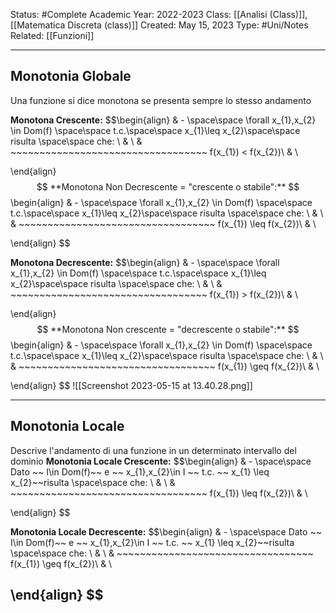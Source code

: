Status: #Complete
Academic Year: 2022-2023
Class: [[Analisi (Class)]], [[Matematica Discreta (class)]]
Created: May 15, 2023
Type: #Uni/Notes 
Related: [[Funzioni]]

---
## Monotonia Globale
Una funzione si dice monotona se presenta sempre lo stesso andamento

**Monotona Crescente:**
$$\begin{align}
& - \space\space \forall x_{1},x_{2} \in Dom(f) \space\space t.c.\space\space x_{1}\leq x_{2}\space\space risulta \space\space che:  \\
& \\
&  ~~~~~~~~~~~~~~~~~~~~~~~~~~~~~~~~~~ f(x_{1}) < f(x_{2})\\
& \\

\end{align} $$
**Monotona Non Decrescente = "crescente o stabile":**
$$\begin{align}
& - \space\space \forall x_{1},x_{2} \in Dom(f) \space\space t.c.\space\space x_{1}\leq x_{2}\space\space risulta \space\space che:  \\
& \\
&  ~~~~~~~~~~~~~~~~~~~~~~~~~~~~~~~~~~ f(x_{1}) \leq f(x_{2})\\
& \\

\end{align} $$

**Monotona Decrescente:**
$$\begin{align}
& - \space\space \forall x_{1},x_{2} \in Dom(f) \space\space t.c.\space\space x_{1}\leq x_{2}\space\space risulta \space\space che:  \\
& \\
&  ~~~~~~~~~~~~~~~~~~~~~~~~~~~~~~~~~~ f(x_{1}) > f(x_{2})\\
& \\

\end{align} $$
**Monotona Non crescente = "decrescente o stabile":**
$$\begin{align}
& - \space\space \forall x_{1},x_{2} \in Dom(f) \space\space t.c.\space\space x_{1}\leq x_{2}\space\space risulta \space\space che:  \\
& \\
&  ~~~~~~~~~~~~~~~~~~~~~~~~~~~~~~~~~~ f(x_{1}) \geq f(x_{2})\\
& \\

\end{align} $$
![[Screenshot 2023-05-15 at 13.40.28.png]]

---
## Monotonia Locale
Descrive l'andamento di una funzione in un determinato intervallo del dominio
**Monotonia Locale Crescente:**
$$\begin{align}
& - \space\space Dato ~~ I\in Dom(f)~~ e ~~ x_{1},x_{2}\in I ~~ t.c. ~~ x_{1} \leq x_{2}~~risulta \space\space che:  \\
& \\
&  ~~~~~~~~~~~~~~~~~~~~~~~~~~~~~~~~~~ f(x_{1}) \leq f(x_{2})\\
& \\

\end{align} $$

**Monotonia Locale Decrescente:**
$$\begin{align}
& - \space\space Dato ~~ I\in Dom(f)~~ e ~~ x_{1},x_{2}\in I ~~ t.c. ~~ x_{1} \leq x_{2}~~risulta \space\space che:  \\
& \\
&  ~~~~~~~~~~~~~~~~~~~~~~~~~~~~~~~~~~ f(x_{1})  \geq f(x_{2})\\
& \\

\end{align} $$
---